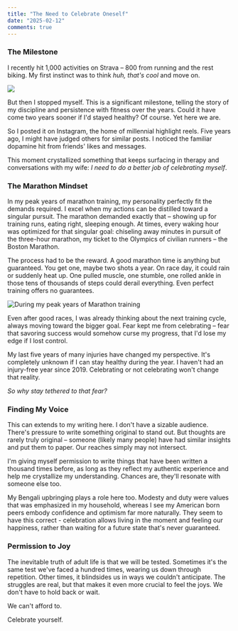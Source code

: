 ```yaml
---
title: "The Need to Celebrate Oneself"
date: "2025-02-12"
comments: true
---
```


### The Milestone

I recently hit 1,000 activities on Strava – 800 from running and the rest biking. My first instinct was to think *huh, that's cool* and move on.

![](https://substack-post-media.s3.amazonaws.com/public/images/9a4f382f-410a-4a5c-af06-5719d2cf068a_634x1024.jpeg)

But then I stopped myself. This is a significant milestone, telling the story of my discipline and persistence with fitness over the years. Could it have come two years sooner if I'd stayed healthy? Of course. Yet here we are.

So I posted it on Instagram, the home of millennial highlight reels. Five years ago, I might have judged others for similar posts. I noticed the familiar dopamine hit from friends' likes and messages.

This moment crystallized something that keeps surfacing in therapy and conversations with my wife: *I need to do a better job of celebrating myself*.

### The Marathon Mindset

In my peak years of marathon training, my personality perfectly fit the demands required. I excel when my actions can be distilled toward a singular pursuit. The marathon demanded exactly that – showing up for training runs, eating right, sleeping enough. At times, every waking hour was optimized for that singular goal: chiseling away minutes in pursuit of the three-hour marathon, my ticket to the Olympics of civilian runners – the Boston Marathon.

The process had to be the reward. A good marathon time is anything but guaranteed. You get one, maybe two shots a year. On race day, it could rain or suddenly heat up. One pulled muscle, one stumble, one rolled ankle in those tens of thousands of steps could derail everything. Even perfect training offers no guarantees.

![During my peak years of Marathon training](https://substack-post-media.s3.amazonaws.com/public/images/02882fae-d99f-41f4-972d-affc1af9f8da_1024x1024.jpeg)

Even after good races, I was already thinking about the next training cycle, always moving toward the bigger goal. Fear kept me from celebrating – fear that savoring success would somehow curse my progress, that I'd lose my edge if I lost control.

My last five years of many injuries have changed my perspective. It's completely unknown if I can stay healthy during the year. I haven't had an injury-free year since 2019. Celebrating or not celebrating won't change that reality.

*So why stay tethered to that fear?*

### Finding My Voice

This can extends to my writing here. I don't have a sizable audience. There's pressure to write something original to stand out. But thoughts are rarely truly original – someone (likely many people) have had similar insights and put them to paper. Our reaches simply may not intersect.

I'm giving myself permission to write things that have been written a thousand times before, as long as they reflect my authentic experience and help me crystallize my understanding. Chances are, they'll resonate with someone else too.

My Bengali upbringing plays a role here too. Modesty and duty were values that was emphasized in my household, whereas I see my American born peers embody confidence and optimism far more naturally. They seem to have this correct - celebration allows living in the moment and feeling our happiness, rather than waiting for a future state that's never guaranteed.

### Permission to Joy

The inevitable truth of adult life is that we will be tested. Sometimes it's the same test we've faced a hundred times, wearing us down through repetition. Other times, it blindsides us in ways we couldn't anticipate. The struggles are real, but that makes it even more crucial to feel the joys. We don't have to hold back or wait.

We can't afford to.

Celebrate yourself.